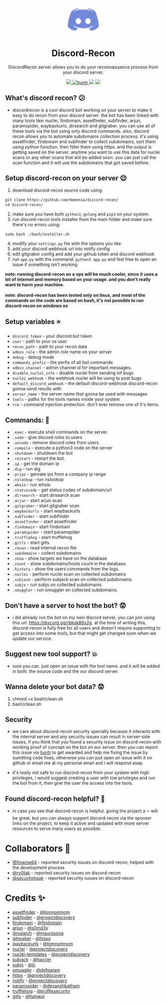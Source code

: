 <p align="center"><img width="100" height="100" src="/images/logo.svg"></p>

<h1 align="center">Discord-Recon</h1>
<p align="center">DiscordRecon server allows you to do your reconnaissance process from your discord server.</p>

<p align="center">
<a href="https://twitter.com/intent/tweet?text=check%20out%20discord-recon%20on%20github!&url=https://github.com/demon1a/discord-recon&via=demoniaslash&hashtags=recon,bugbounty"><img src="https://img.shields.io/twitter/url/http/shields.io.svg?style=social"> <!-- twitter retweet button --> </a>
<a href="https://huntr.dev/bounties/disclose"> <img src="https://cdn.huntr.dev/huntr_security_badge_mono.svg" alt="huntr"> <!-- huntr badge --> </a>
<img src="https://tokei.rs/b1/github/demon1a/discord-recon"> <!-- total lines of code -->
<a href="https://discord.gg/rbkqk86x2g"> <img src="https://img.shields.io/discord/795756379700461589.svg?logo=discord"> <!-- discord chat widget --> </a>
</p>


## What's discord recon? :confused:
- discordrecon is a cool discord bot working on your server to make it easy to do recon from your discord server. the bot has been linked with many tools like: nuclei, findomain, assetfinder, subfinder, arjun, paramspider, waybackurls, dirsearch and gitgraber. you can use all of these tools via the bot using only discord commands. also, discord recon allows you to automate subdomains collection process. it's using assetfinder, findomain and subfinder to collect subdomains, sort them using python function. then filter them using httpx. and the output is getting saved on the server. anytime you want to use this data for nuclei scans or any other scans that wiil be added soon. you can just call the scan function and it will use the subdomains that got saved before. 

## Setup discord-recon on your server :relieved:
1. download discord-recon source code using

```
git clone https://github.com/demon1a/discord-recon/
cd discord-recon/
```

2. make sure you have both `python3`, `golang` and `pip3` on your system.
3. run discord-recon tools installer from the main folder and make sure there's no errors using:

```
sudo bash ./bash/installer.sh
```

4. modify your `settings.py` file with the options you like
5. add your discord webhook url into notify config
6. edit gitgraber config and add your github token and discord webhook
7. run `app.py` with the command: `python3 app.py` and feel free to open an issue if something isn't working

**note: running discord-recon on a vps will be much cooler, since it uses a lot of internet and memory based on your usage. and you don't really want to harm your machine.** <br> <br>
**note: discord-recon has been tested only on linux, and most of the commands on the code are based on bash, it's not possible to run discord-recon on windows os**

## Setup variables :star:
- `discord_token` - your discord bot token
- `user` - path to your os user
- `recon_path` - path to your recon data
- `admin_role` - the admin role name on your server
- `debug` - debug mode
- `commands_prefix` - the perfix of all bot commands
- `admin_channel` - admin channel id for important messages.
- `disable_nuclei_info` - disable nuclei from sending inf bugs
- `nuclei_webhook` - the webhook nuclei will be using to post bugs
- `default_discord_webhook` - the default discord-webhook discord-recon gonna send results with
- `server_name` - the server name that gonna be used with messages
- `tools` - paths for the tools names inside your system
- `rce` - command injection protection. don't ever remove one of it's items.

## Commands: :thought_balloon:
- `.exec` - execute shell commands on the server.
- `.sudo` - give discord roles to users
- `.unsudo` - remove discord roles from users
- `.compile` - execute a python3 code on the server
- `.shutdown` - shutdown the bot
- `.restart` - restart the bot.
- `.ip` - get the domain ip
- `.dig` - run dig
- `.prips` - genrate ips from a company ip range
- `.nslookup` - run nslookup
- `.whois` - run whois
- `.statuscode` - get status codes of subdomain/url
- `.dirsearch` - start dirsearch scan
- `.arjun` - start arjun scan
- `.gitgraber` - start gitgraber scan
- `.waybackurls` - start waybackurls
- `.subfinder` - start subfinder
- `.assetfinder` - start assetfinder
- `.findomain` - start findomain
- `.paramspider` - start paramspider
- `.trufflehog` - start trufflehog
- `.gitls` - start gitls
- `.recon` - read internal recon file
- `.subdomains` - collect subdomains
- `.show` - show targets we have on the database
- `.count` - show subdomains/hosts count in the database.
- `.history` - show the users commands from the logs.
- `.nuclei` - perform nuclei scan on collected subdomains
- `.subjack` - perform subjack scan on collected subdomains
- `.subjs` - run subjs on collected subdomains
- `.smuggler` - run smuggler on collected subdomains.

## Don't have a server to host the bot? :worried:
- i did already run the bot on my own discord server, you can join using this url: https://discord.gg/rbkqk86x2g. at the time of writing this, discord-recon is fully free for all users and doesn't require supporting to get access into some tools, but that might get changed soon when we update our service.

## Suggest new tool support? :boom:
- sure you can. just open an issue with the tool name. and it will be added in both. the source code and the our discord server.

## Wanna delete your bot data? :worried:
1. chmod +x bash/clean.sh
2. bash/clean.sh

## Security
- we care about discord-recon security specially because it interacts with the internal server and any security issues can result in server-side issues, if you think that you found a security issue on discord-recon with working proof of concept on the bot on our server. then you can report this issue via [huntr](https://huntr.dev/) to get awarded and help me fixing the issue by sumitting code fixes, otherwise you can just open an issue with it on github or email me at my personal email and i will respond asap.

- it's really not safe to run discord-recon from your system with high privileges, i would suggest creating a user with low privileges and run the bot from it, then give the user the access into the tools. 

## Found discord-recon helpful? :heartbeat:
- in case you see that discord-recon is helpful. giving the project a :star: will be great. but you can always support discord-recon via the sponser links on the project, to keep it active and updated with more server resources to serve many users as possible.

# Collaborators 💝
- [@0xwise64](https://github.com/0xwise64) - reported security issues on discord-recon, helped with the development process
- [@ry0tak](https://github.com/ry0tak) - reported security issues on discord-recon
- [@securityhook](https://github.com/securityhook) - reported security issues on discord-recon

# Credits :sparkles:
- [assetfinder](https://github.com/tomnomnom/assetfinder) - [@tomnomnom](https://github.com/tomnomnom)
- [subfinder](https://github.com/projectdiscovery/subfinder) - [@projectdiscovery](https://github.com/projectdiscovery)
- [findomain](https://github.com/findomain/findomain) - [@findomain](https://github.com/findomain)
- [arjun](https://github.com/s0md3v/arjun) - [@s0md3v](https://github.com/s0md3v)
- [dirsearch](https://github.com/maurosoria/dirsearch) - [@maurosoria](https://github.com/maurosoria)
- [gitgraber](https://github.com/hisxo/gitgraber) - [@hisxo](https://github.com/hisxo)
- [waybackurls](https://github.com/tomnomnom/waybackurls) - [@tomnomnom](https://github.com/tomnomnom)
- [nuclei](https://github.com/projectdiscovery/nuclei) - [@projectdiscovery](https://github.com/projectdiscovery)
- [nuclei-templates](https://github.com/projectdiscovery/nuclei-templates) - [@projectdiscovery](https://github.com/projectdiscovery)
- [subjack](https://github.com/haccer/subjack) - [@haccer](https://github.com/haccer)
- [subjs](https://github.com/lc/subjs) - [@lc](https://github.com/lc)
- [smuggler](https://github.com/defparam/smuggler) - [@defparam](https://github.com/defparam)
- [httpx](https://github.com/projectdiscovery/httpx) - [@projectdiscovery](https://github.com/projectdiscovery)
- [notify](https://github.com/projectdiscovery/notify) - [@projectdiscovery](https://github.com/projectdiscovery)
- [paramspider](https://github.com/devanshbatham/paramspider) - [@devanshbatham](https://github.com/devanshbatham)
- [trufflehog](https://github.com/trufflesecurity/trufflehog) - [@trufflesecurity](https://github.com/trufflesecurity)
- [gitls](https://github.com/hahwul/gitls) - [@hahwul](https://github.com/hahwul)
